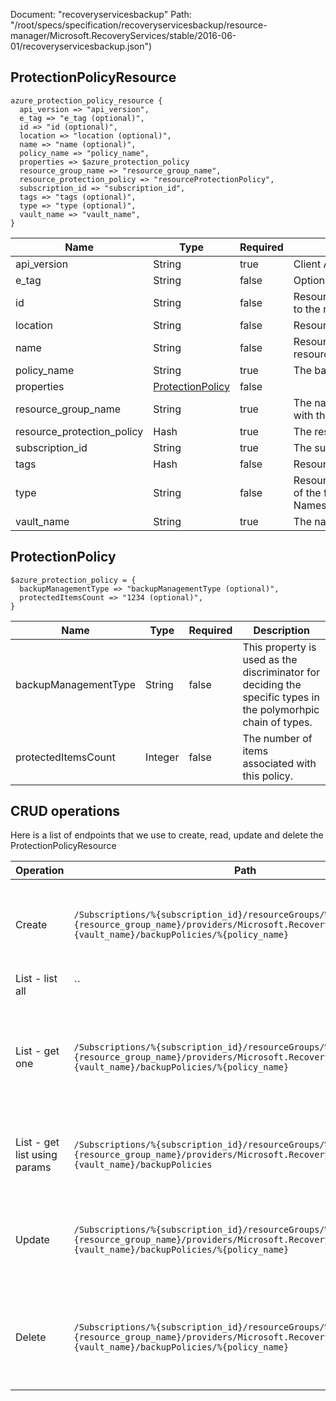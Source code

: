 Document: "recoveryservicesbackup"
Path: "/root/specs/specification/recoveryservicesbackup/resource-manager/Microsoft.RecoveryServices/stable/2016-06-01/recoveryservicesbackup.json")

## ProtectionPolicyResource

```puppet
azure_protection_policy_resource {
  api_version => "api_version",
  e_tag => "e_tag (optional)",
  id => "id (optional)",
  location => "location (optional)",
  name => "name (optional)",
  policy_name => "policy_name",
  properties => $azure_protection_policy
  resource_group_name => "resource_group_name",
  resource_protection_policy => "resourceProtectionPolicy",
  subscription_id => "subscription_id",
  tags => "tags (optional)",
  type => "type (optional)",
  vault_name => "vault_name",
}
```

| Name        | Type           | Required       | Description       |
| ------------- | ------------- | ------------- | ------------- |
|api_version | String | true | Client API version. |
|e_tag | String | false | Optional ETag. |
|id | String | false | Resource ID represents the complete path to the resource. |
|location | String | false | Resource location. |
|name | String | false | Resource name associated with the resource. |
|policy_name | String | true | The backup policy to be created. |
|properties | [ProtectionPolicy](#protectionpolicy) | false |  |
|resource_group_name | String | true | The name of the resource group associated with the Recovery Services vault. |
|resource_protection_policy | Hash | true | The resource backup policy. |
|subscription_id | String | true | The subscription ID. |
|tags | Hash | false | Resource tags. |
|type | String | false | Resource type represents the complete path of the form Namespace/ResourceType/ResourceType/... |
|vault_name | String | true | The name of the Recovery Services vault. |
        
## ProtectionPolicy

```puppet
$azure_protection_policy = {
  backupManagementType => "backupManagementType (optional)",
  protectedItemsCount => "1234 (optional)",
}
```

| Name        | Type           | Required       | Description       |
| ------------- | ------------- | ------------- | ------------- |
|backupManagementType | String | false | This property is used as the discriminator for deciding the specific types in the polymorhpic chain of types. |
|protectedItemsCount | Integer | false | The number of items associated with this policy. |



## CRUD operations

Here is a list of endpoints that we use to create, read, update and delete the ProtectionPolicyResource

| Operation | Path | Verb | Description | OperationID |
| ------------- | ------------- | ------------- | ------------- | ------------- |
|Create|`/Subscriptions/%{subscription_id}/resourceGroups/%{resource_group_name}/providers/Microsoft.RecoveryServices/vaults/%{vault_name}/backupPolicies/%{policy_name}`|Put|Creates or modifies a backup policy. This is an asynchronous operation. Use the GetPolicyOperationResult API to Get the operation status.|ProtectionPolicies_CreateOrUpdate|
|List - list all|``||||
|List - get one|`/Subscriptions/%{subscription_id}/resourceGroups/%{resource_group_name}/providers/Microsoft.RecoveryServices/vaults/%{vault_name}/backupPolicies/%{policy_name}`|Get|Gets the details of the backup policy associated with the Recovery Services vault. This is an asynchronous operation. Use the GetPolicyOperationResult API to Get the operation status.|ProtectionPolicies_Get|
|List - get list using params|`/Subscriptions/%{subscription_id}/resourceGroups/%{resource_group_name}/providers/Microsoft.RecoveryServices/vaults/%{vault_name}/backupPolicies`|Get|Lists the backup policies associated with the Recovery Services vault. The API provides parameters to Get scoped results.|ProtectionPolicies_List|
|Update|`/Subscriptions/%{subscription_id}/resourceGroups/%{resource_group_name}/providers/Microsoft.RecoveryServices/vaults/%{vault_name}/backupPolicies/%{policy_name}`|Put|Creates or modifies a backup policy. This is an asynchronous operation. Use the GetPolicyOperationResult API to Get the operation status.|ProtectionPolicies_CreateOrUpdate|
|Delete|`/Subscriptions/%{subscription_id}/resourceGroups/%{resource_group_name}/providers/Microsoft.RecoveryServices/vaults/%{vault_name}/backupPolicies/%{policy_name}`|Delete|Deletes the specified backup policy from your Recovery Services vault. This is an asynchronous operation. Use the GetPolicyOperationResult API to Get the operation status.|ProtectionPolicies_Delete|